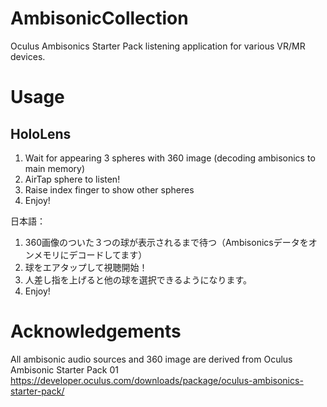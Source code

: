 # AmbisonicCollection
Oculus Ambisonics Starter Pack listening application for various VR/MR devices.

# Usage

## HoloLens

1. Wait for appearing 3 spheres with 360 image (decoding ambisonics to main memory)
2. AirTap sphere to listen!
3. Raise index finger to show other spheres
4. Enjoy!

日本語：
1. 360画像のついた３つの球が表示されるまで待つ（Ambisonicsデータをオンメモリにデコードしてます）
2. 球をエアタップして視聴開始！
3. 人差し指を上げると他の球を選択できるようになります。
4. Enjoy!

# Acknowledgements

All ambisonic audio sources and 360 image are derived from Oculus Ambisonic Starter Pack 01 https://developer.oculus.com/downloads/package/oculus-ambisonics-starter-pack/
